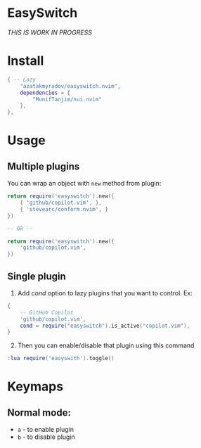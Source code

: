 # EasySwitch

*THIS IS WORK IN PROGRESS*

# Install
```lua
{ -- Lazy
    "azatakmyradov/easyswitch.nvim",
    dependencies = {
        "MunifTanjim/nui.nvim"
    },
},
```

# Usage

## Multiple plugins
You can wrap an object with `new` method from plugin:
```lua
return require('easyswitch').new({
    { 'github/copilot.vim', },
    { 'stevearc/conform.nvim', }
})

-- OR --

return require('easyswitch').new({
    'github/copilot.vim',
})
```

## Single plugin
1. Add *cond* option to lazy plugins that you want to control. Ex:
```lua
{
    -- GitHub Copilot
    'github/copilot.vim',
    cond = require("easyswitch").is_active("copilot.vim"),
}
```

2. Then you can enable/disable that plugin using this command
```lua
:lua require('easyswith').toggle()
```

# Keymaps

## Normal mode:
- `a` - to enable plugin
- `b` - to disable plugin
